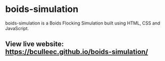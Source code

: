# boids-simulation

boids-simulation is a Boids Flocking Simulation built using HTML, CSS and JavaScript.

## View live website: https://bculleec.github.io/boids-simulation/
